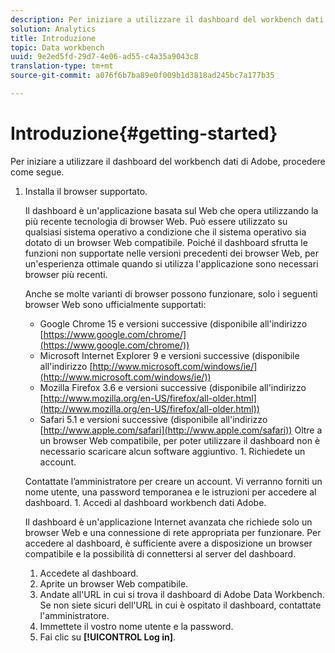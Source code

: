 ```yaml
---
description: Per iniziare a utilizzare il dashboard del workbench dati di Adobe, procedere come segue.
solution: Analytics
title: Introduzione
topic: Data workbench
uuid: 9e2ed5fd-29d7-4e06-ad55-c4a35a9043c8
translation-type: tm+mt
source-git-commit: a076f6b7ba89e0f009b1d3818ad245bc7a177b35

---
```



# Introduzione{#getting-started}

Per iniziare a utilizzare il dashboard del workbench dati di Adobe, procedere come segue.

1. Installa il browser supportato.

   Il dashboard è un&#39;applicazione basata sul Web che opera utilizzando la più recente tecnologia di browser Web. Può essere utilizzato su qualsiasi sistema operativo a condizione che il sistema operativo sia dotato di un browser Web compatibile. Poiché il dashboard sfrutta le funzioni non supportate nelle versioni precedenti dei browser Web, per un&#39;esperienza ottimale quando si utilizza l&#39;applicazione sono necessari browser più recenti.

   Anche se molte varianti di browser possono funzionare, solo i seguenti browser Web sono ufficialmente supportati:

   * Google Chrome 15 e versioni successive (disponibile all&#39;indirizzo [https://www.google.com/chrome/](https://www.google.com/chrome/))
   * Microsoft Internet Explorer 9 e versioni successive (disponibile all&#39;indirizzo [http://www.microsoft.com/windows/ie/](http://www.microsoft.com/windows/ie/))
   * Mozilla Firefox 3.6 e versioni successive (disponibile all&#39;indirizzo [http://www.mozilla.org/en-US/firefox/all-older.html](http://www.mozilla.org/en-US/firefox/all-older.html))
   * Safari 5.1 e versioni successive (disponibile all&#39;indirizzo [http://www.apple.com/safari](http://www.apple.com/safari))
   Oltre a un browser Web compatibile, per poter utilizzare il dashboard non è necessario scaricare alcun software aggiuntivo. 1. Richiedete un account.

   Contattate l’amministratore per creare un account. Vi verranno forniti un nome utente, una password temporanea e le istruzioni per accedere al dashboard. 1. Accedi al dashboard workbench dati Adobe.

   Il dashboard è un&#39;applicazione Internet avanzata che richiede solo un browser Web e una connessione di rete appropriata per funzionare. Per accedere al dashboard, è sufficiente avere a disposizione un browser compatibile e la possibilità di connettersi al server del dashboard.
   1. Accedete al dashboard.
   1. Aprite un browser Web compatibile.
   1. Andate all&#39;URL in cui si trova il dashboard di Adobe Data Workbench. Se non siete sicuri dell&#39;URL in cui è ospitato il dashboard, contattate l&#39;amministratore.
   1. Immettete il vostro nome utente e la password.
   1. Fai clic su **[!UICONTROL Log in]**.
